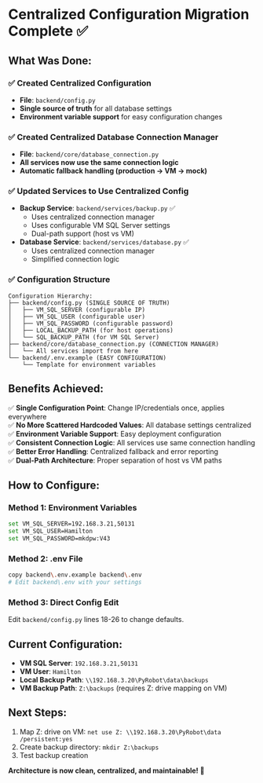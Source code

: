 # Centralized Configuration Migration Complete ✅

## What Was Done:

### ✅ **Created Centralized Configuration**
- **File**: `backend/config.py`
- **Single source of truth** for all database settings
- **Environment variable support** for easy configuration changes

### ✅ **Created Centralized Database Connection Manager**
- **File**: `backend/core/database_connection.py`
- **All services now use the same connection logic**
- **Automatic fallback handling (production → VM → mock)**

### ✅ **Updated Services to Use Centralized Config**
- **Backup Service**: `backend/services/backup.py` ✅
  - Uses centralized connection manager
  - Uses configurable VM SQL Server settings
  - Dual-path support (host vs VM)
- **Database Service**: `backend/services/database.py` ✅
  - Uses centralized connection manager
  - Simplified connection logic

### ✅ **Configuration Structure**
```
Configuration Hierarchy:
├── backend/config.py (SINGLE SOURCE OF TRUTH)
│   ├── VM_SQL_SERVER (configurable IP)
│   ├── VM_SQL_USER (configurable user)
│   ├── VM_SQL_PASSWORD (configurable password)
│   ├── LOCAL_BACKUP_PATH (for host operations)
│   └── SQL_BACKUP_PATH (for VM SQL Server)
├── backend/core/database_connection.py (CONNECTION MANAGER)
│   └── All services import from here
└── backend/.env.example (EASY CONFIGURATION)
    └── Template for environment variables
```

## Benefits Achieved:

✅ **Single Configuration Point**: Change IP/credentials once, applies everywhere  
✅ **No More Scattered Hardcoded Values**: All database settings centralized  
✅ **Environment Variable Support**: Easy deployment configuration  
✅ **Consistent Connection Logic**: All services use same connection handling  
✅ **Better Error Handling**: Centralized fallback and error reporting  
✅ **Dual-Path Architecture**: Proper separation of host vs VM paths  

## How to Configure:

### **Method 1: Environment Variables**
```bash
set VM_SQL_SERVER=192.168.3.21,50131
set VM_SQL_USER=Hamilton
set VM_SQL_PASSWORD=mkdpw:V43
```

### **Method 2: .env File**
```bash
copy backend\.env.example backend\.env
# Edit backend\.env with your settings
```

### **Method 3: Direct Config Edit**
Edit `backend/config.py` lines 18-26 to change defaults.

## Current Configuration:
- **VM SQL Server**: `192.168.3.21,50131` 
- **VM User**: `Hamilton`
- **Local Backup Path**: `\\192.168.3.20\PyRobot\data\backups`  
- **VM Backup Path**: `Z:\backups` (requires Z: drive mapping on VM)

## Next Steps:
1. Map Z: drive on VM: `net use Z: \\192.168.3.20\PyRobot\data /persistent:yes`
2. Create backup directory: `mkdir Z:\backups`
3. Test backup creation

**Architecture is now clean, centralized, and maintainable! 🎉**